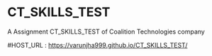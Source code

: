 # CT_SKILLS_TEST
A Assignment  CT_SKILLS_TEST of Coalition Technologies company

#HOST_URL : https://varunjha999.github.io/CT_SKILLS_TEST/

